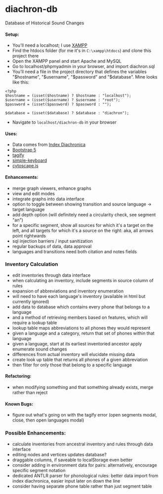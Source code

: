 # diachron-db
Database of Historical Sound Changes

#### Setup:
+ You'll need a localhost; I use [XAMPP](https://www.apachefriends.org/)
+ Find the htdocs folder (for me it's in <code>C:\xampp\htdocs</code>) and clone this project there
+ Open the XAMPP panel and start Apache and MySQL
+ Go to localhost/phpmyadmin in your browser, and import diachron.sql
+ You'll need a file in the project directory that defines the variables "\$hostname", "\$username", "\$password" and "\$database". Mine looks like this:
```
<?php
$hostname = (isset($hostname) ? $hostname : "localhost");
$username = (isset($username) ? $username : "root");
$password = (isset($password) ? $password : "");

$database = (isset($database) ? $database : "diachron");
```

+ Navigate to <code>localhost/diachron-db</code> in your browser

#### Uses:
+ Data comes from [Index Diachronica](https://chridd.nfshost.com/diachronica/all)
+ [Bootstrap 5](https://getbootstrap.com/)
+ [tagify](https://yaireo.github.io/tagify/)
+ [simple-keyboard](https://hodgef.com/simple-keyboard/)
+ [cytoscape.js](https://js.cytoscape.org/)

#### Enhancements: 
+ merge graph viewers, enhance graphs
+ view and edit modes
+ integrate graphs into data interface
+ option to toggle between showing transition and source language → target language
+ add depth option (will definitely need a circularity check, see segment "an")
+ for a specific segment, show all sources for which it's a target on the left, and all targets for which it's a source on the right: aka, all arrows point rightwards
+ sql injection barriers / input sanitization
+ regular backups of data, data approval
+ languages and transitions need both citation and notes fields

### Inventory Calculation
+ edit inventories through data interface
+ when calculating an inventory, include segments in source column of rules
+ expansion of abbreviations and inventory enumeration
+ will need to have each language's inventory (available in html but currently ignored)
+ add data to database which contains every phone that belongs to a language
+ and a method of retrieving members based on features, which will require a lookup table
+ lookup table maps abbreviations to all phones they would represent
+ given a language and a category, return that set of phones within that language
+ given a language, start at its earliest inventoried ancestor apply enumerate sound changes
+ differences from actual inventory will elucidate missing data
+ create look up table that returns all phones of a given abbreviation
+ then filter for only those that belong to a specific language

#### Refactoring:
+ when modifying something and that something already exists, merge rather than reject

#### Known Bugs:
+ figure out what's going on with the tagify error (open segments modal, close, then open languages modal)

### Possible Enhancements:
+ calculate inventories from ancestral inventory and rules through data interface
+ editing nodes and vertices updates database?
+ draggable columns, if saveable to localStorage even better
+ consider adding in environment data for pairs: alternatively, encourage specific segment notation
+ dedicated ANTLR parser for phonological rules: better data import from index diachronica, easier input later on down the line
+ consider having separate phone table rather than just segment table
